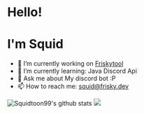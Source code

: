 # Hello! 
# I'm **Squid**

- 🔭 I’m currently working on [Friskytool](https://frisky.dev)
- 🌱 I’m currently learning: Java Discord Api
- 💬 Ask me about My discord bot :P
- 📫 How to reach me: [squid@frisky.dev](mailto:squid@frisky.dev)

![Squidtoon99's github stats](https://github-readme-stats.vercel.app/api?username=Squidtoon99&show_icons=true&theme=buefy)
![](https://komarev.com/ghpvc/?username=Squidtoon99&color=green)
